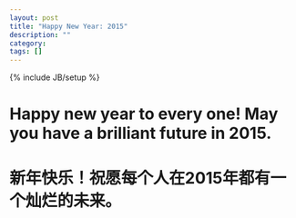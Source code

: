 ```yaml
---
layout: post
title: "Happy New Year: 2015"
description: ""
category: 
tags: []
---
```

{% include JB/setup %}

# Happy new year to every one! May you have a brilliant future in 2015. 
# 新年快乐！祝愿每个人在2015年都有一个灿烂的未来。
